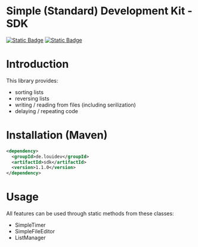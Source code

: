 # Simple (Standard) Development Kit - SDK

<a href="https://github.com/LouiDev/sdk/packages/1908773">![Static Badge](https://img.shields.io/badge/Latest%20Release-1.1.0-yellow)</a>
<a href="https://discord.gg/wjWhaAKZTv">![Static Badge](https://img.shields.io/badge/Discord-Join-blue)</a>

# Introduction
This library provides:
- sorting lists
- reversing lists
- writing / reading from files (including serilization)
- delaying / repeating code

# Installation (Maven)
```xml
<dependency>
  <groupId>de.louidev</groupId>
  <artifactId>sdk</artifactId>
  <version>1.1.0</version>
</dependency>
```

# Usage
All features can be used through static methods from these classes:
- SimpleTimer
- SimpleFileEditor
- ListManager
